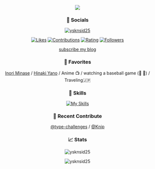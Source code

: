 <div align="center">
  <img src="https://typograssy.deno.dev/api?text=Hi!%20I%27m+Kanon" />
  <h3>📱 Socials</h3>
  <p>
    <a href="https://twitter.com/ysknsid25" target="blank"><img src="https://img.shields.io/twitter/follow/ysknsid25?logo=x&style=for-the-badge" alt="ysknsid25" /></a> 
  </p>
  <p>
    <a href="https://zenn.dev/yskn_sid25"><img src="https://badgen.org/img/zenn/yskn_sid25/likes?style=plastic" alt="Likes" /></a>
    <a href="https://qiita.com/ysknsid25"><img src="https://badgen.org/img/qiita/ysknsid25/contributions?style=plastic" alt="Contributions" /></a>
    <a href="https://atcoder.jp/users/ysknsid25?contestType=algo"><img src="https://badgen.org/img/atcoder/ysknsid25/rating/algorithm?style=plastic" alt="Rating" /></a>
    <a href="https://bsky.app/profile/ysknsid25.bsky.social"><img src="https://badgen.org/img/bluesky/ysknsid25.bsky.social/followers?style=plastic" alt="Followers" /></a>
  </p>
  <p>
    <a href="https://blog.hatena.ne.jp/ysknsid25/karanohako.hatenablog.jp/subscribe?from_url=https%3A%2F%2Fblog.inorinrinrin.com%2F&utm_source=hatena-follow-button-box&utm_medium=button&utm_campaign=subscribe_blog">subscribe my blog</a>
  </p>

  <h3>💖 Favorites</h3>

  <a href="https://x.com/inoriminase">Inori Minase</a> /
  <a href="https://twitter.com/yano_hinaki35">Hinaki Yano</a> / 
  <span>Anime 📺</span> /
  <span>watching a baseball game (🐯 🐂)</span> / 
  <span>Traveling🇯🇵</span>

  <h3>🧠 Skills</h3>

  [![My Skills](https://skillicons.dev/icons?i=gcp,firebase,githubactions,js,ts,npm,nextjs,nestjs,cypress,vitest,kotlin,ktor&perline=6&theme=light)](https://skillicons.dev)

  <h3>💪 Recent Contribute</h3>
  <a href="https://github.com/type-challenges/type-challenges">@type-challenges</a> /
  <a href="https://github.com/webpro-nl/knip">@Knip</a>

  <h3>📈 Stats</h3>
  <p>
    <img src="https://github-readme-stats.vercel.app/api/top-langs?username=ysknsid25&show_icons=true&locale=en&layout=compact" alt="ysknsid25" />
  </p>
  <p>
    <img src="https://github-readme-stats.vercel.app/api?username=ysknsid25&show_icons=true&locale=en&rank_icon=github" alt="ysknsid25" />
  </p>
</div>




